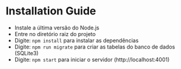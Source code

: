 # Installation Guide

- Instale a última versão do Node.js
- Entre no diretório raiz do projeto
- Digite: `npm install` para instalar as dependências
- Digite: `npm run migrate` para criar as tabelas do banco de dados (SQLite3)
- Digite: `npm start` para iniciar o servidor (http://localhost:4001)
